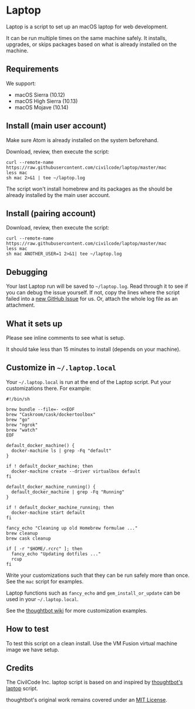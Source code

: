# Laptop

Laptop is a script to set up an macOS laptop for web development.

It can be run multiple times on the same machine safely. It installs, upgrades, or skips packages
based on what is already installed on the machine.

## Requirements

We support:

* macOS Sierra (10.12)
* macOS High Sierra (10.13)
* macOS Mojave (10.14)

## Install (main user account)

Make sure Atom is already installed on the system beforehand.

Download, review, then execute the script:

    curl --remote-name https://raw.githubusercontent.com/civilcode/laptop/master/mac
    less mac
    sh mac 2>&1 | tee ~/laptop.log

The script won't install homebrew and its packages as the should be already
installed by the main user account.

## Install (pairing account)

Download, review, then execute the script:

    curl --remote-name https://raw.githubusercontent.com/civilcode/laptop/master/mac
    less mac
    sh mac ANOTHER_USER=1 2>&1| tee ~/laptop.log

## Debugging

Your last Laptop run will be saved to `~/laptop.log`.
Read through it to see if you can debug the issue yourself.
If not, copy the lines where the script failed into a
[new GitHub Issue](https://github.com/civilcode/laptop/issues/new) for us.
Or, attach the whole log file as an attachment.

## What it sets up

Please see inline comments to see what is setup.

It should take less than 15 minutes to install (depends on your machine).

## Customize in `~/.laptop.local`

Your `~/.laptop.local` is run at the end of the Laptop script.
Put your customizations there.
For example:

    #!/bin/sh

    brew bundle --file=- <<EOF
    brew "Caskroom/cask/dockertoolbox"
    brew "go"
    brew "ngrok"
    brew "watch"
    EOF

    default_docker_machine() {
      docker-machine ls | grep -Fq "default"
    }

    if ! default_docker_machine; then
      docker-machine create --driver virtualbox default
    fi

    default_docker_machine_running() {
      default_docker_machine | grep -Fq "Running"
    }

    if ! default_docker_machine_running; then
      docker-machine start default
    fi

    fancy_echo "Cleaning up old Homebrew formulae ..."
    brew cleanup
    brew cask cleanup

    if [ -r "$HOME/.rcrc" ]; then
      fancy_echo "Updating dotfiles ..."
      rcup
    fi

Write your customizations such that they can be run safely more than once.
See the `mac` script for examples.

Laptop functions such as `fancy_echo` and `gem_install_or_update` can be used in your `~/.laptop.local`.

See the [thoughtbot wiki](https://github.com/thoughtbot/laptop/wiki) for more customization examples.

## How to test

To test this script on a clean install. Use the VM Fusion virtual machine image we have setup.

## Credits

The CivilCode Inc. laptop script is based on and inspired by
[thoughtbot's laptop](https://github.com/thoughtbot/laptop) script.

thoughtbot's original work remains covered under an
[MIT License](https://github.com/thoughtbot/laptop/blob/c997c4fb5a986b22d6c53214d8f219600a4561ee/LICENSE).
